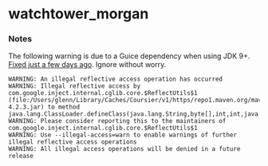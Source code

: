 # watchtower_morgan





### Notes

The following warning is due to a Guice dependency when using JDK 9+. [Fixed just a few days ago](https://github.com/google/guice/issues/1133#issuecomment-656906686). Ignore without worry.
```
WARNING: An illegal reflective access operation has occurred
WARNING: Illegal reflective access by com.google.inject.internal.cglib.core.$ReflectUtils$1 (file:/Users/glenn/Library/Caches/Coursier/v1/https/repo1.maven.org/maven2/com/google/inject/guice/4.2.3/guice-4.2.3.jar) to method java.lang.ClassLoader.defineClass(java.lang.String,byte[],int,int,java.security.ProtectionDomain)
WARNING: Please consider reporting this to the maintainers of com.google.inject.internal.cglib.core.$ReflectUtils$1
WARNING: Use --illegal-access=warn to enable warnings of further illegal reflective access operations
WARNING: All illegal access operations will be denied in a future release
```
